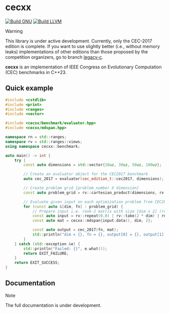 # cecxx

[![Build GNU](https://github.com/ewarchul/cecxx/actions/workflows/gnu.yml/badge.svg)](https://github.com/ewarchul/cecxx/actions/workflows/gnu.yml)
[![Build LLVM](https://github.com/ewarchul/cecxx/actions/workflows/llvm.yml/badge.svg)](https://github.com/ewarchul/cecxx/actions/workflows/llvm.yml)

> [!WARNING]  
> This library is under active development. Currently, only the CEC-2017 edition is complete.
> If you want to use slightly better (i.e., without memory leaks) implementations of other editions
> than those proposed by the competition organizers, go to branch [legacy-c](https://github.com/ewarchul/cecxx/tree/legacy-c). 

**cecxx** is an implementation of IEEE Congress on Evolutionary Computation (CEC) benchmarks in C++23. 

## Quick example

```cpp
#include <cstdlib>
#include <print>
#include <ranges>
#include <vector>

#include <cecxx/benchmark/evaluator.hpp>
#include <cecxx/mdspan.hpp>

namespace rn = std::ranges;
namespace rv = std::ranges::views;
using namespace cecxx::benchmark;

auto main() -> int {
    try {
        const auto dimensions = std::vector{10uz, 30uz, 50uz, 100uz};

        // Create an evaluator object for the CEC2017 benchmark
        auto cec_2017 = evaluator(cec_edition_t::cec2017, dimensions);

        // Create problem grid [problem_number X dimension]
        const auto problem_grid = rv::cartesian_product(dimensions, rv::iota(1, 30));

        // Evaluate given input on each optimization problem from CEC2017/D{10, 30, 50, 100}
        for (const auto &[dim, fn] : problem_grid) {
            // Prepare input i.e. rank-2 matrix with size [dim x 2] (row-major)
            const auto input = rv::repeat(0.0) | rv::take(2 * dim) | rn::to<std::vector<double>>();
            const auto mat = cecxx::mdspan{input.data(), dim, 2};

            const auto output = cec_2017(fn, mat);
            std::println("dim = {}, fn = {}, output[0] = {}, output[1] = {}", dim, fn, output[0], output[1]);
        }
    } catch (std::exception &e) {
        std::println("Failed: {}", e.what());
        return EXIT_FAILURE;
    }
    return EXIT_SUCCESS;
}
```

## Documentation

> [!NOTE]
> The full documentation is under development.

